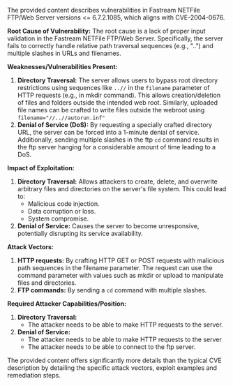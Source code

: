 The provided content describes vulnerabilities in Fastream NETFile FTP/Web Server versions <= 6.7.2.1085, which aligns with CVE-2004-0676.

**Root Cause of Vulnerability:**
The root cause is a lack of proper input validation in the Fastream NETFile FTP/Web Server. Specifically, the server fails to correctly handle relative path traversal sequences (e.g., "..") and multiple slashes in URLs and filenames.

**Weaknesses/Vulnerabilities Present:**
1.  **Directory Traversal:** The server allows users to bypass root directory restrictions using sequences like `..//` in the `filename` parameter of HTTP requests (e.g., in mkdir command). This allows creation/deletion of files and folders outside the intended web root. Similarly, uploaded file names can be crafted to write files outside the webroot using `filename="//..//autorun.inf"`
2.  **Denial of Service (DoS):**  By requesting a specially crafted directory URL, the server can be forced into a 1-minute denial of service. Additionally, sending multiple slashes in the ftp `cd` command results in the ftp server hanging for a considerable amount of time leading to a DoS.

**Impact of Exploitation:**
1.  **Directory Traversal:** Allows attackers to create, delete, and overwrite arbitrary files and directories on the server's file system. This could lead to:
    *   Malicious code injection.
    *   Data corruption or loss.
    *   System compromise.
2.  **Denial of Service:** Causes the server to become unresponsive, potentially disrupting its service availability.

**Attack Vectors:**
1.  **HTTP requests:** By crafting HTTP GET or POST requests with malicious path sequences in the filename parameter. The request can use the command parameter with values such as mkdir or upload to manipulate files and directories.
2. **FTP commands:** By sending a `cd` command with multiple slashes.

**Required Attacker Capabilities/Position:**
1. **Directory Traversal:**
    *   The attacker needs to be able to make HTTP requests to the server.
2.  **Denial of Service:**
    * The attacker needs to be able to make HTTP requests to the server
    * The attacker needs to be able to connect to the ftp server.

The provided content offers significantly more details than the typical CVE description by detailing the specific attack vectors, exploit examples and remediation steps.